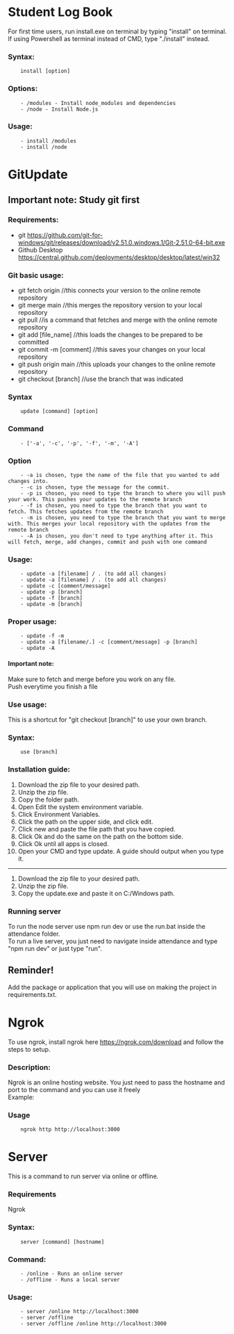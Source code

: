 # Student Log Book

For first time users, run install.exe on terminal by typing "install" on terminal. If using Powershell as terminal instead of CMD, type "./install" instead.<br>

### Syntax:
        install [option]

### Options:
        - /modules - Install node_modules and dependencies      
        - /node - Install Node.js
        
### Usage:
        - install /modules
        - install /node


# GitUpdate

## Important note: Study git first

### Requirements:

* git https://github.com/git-for-windows/git/releases/download/v2.51.0.windows.1/Git-2.51.0-64-bit.exe
* Github Desktop https://central.github.com/deployments/desktop/desktop/latest/win32

### Git basic usage:

* git fetch origin //this connects your version to the online remote repository
* git merge main //this merges the repository version to your local repository
* git pull //is a command that fetches and merge with the online remote repository
* git add [file_name] //this loads the changes to be prepared to be committed
* git commit -m [comment] //this saves your changes on your local repository
* git push origin main //this uploads your changes to the online remote repository
* git checkout [branch] //use the branch that was indicated

### Syntax
        update [command] [option]

### Command 
        - ['-a', '-c', '-p', '-f', '-m', '-A']

### Option 
        - -a is chosen, type the name of the file that you wanted to add changes into.
        - -c is chosen, type the message for the commit.
        - -p is chosen, you need to type the branch to where you will push your work. This pushes your updates to the remote branch
        - -f is chosen, you need to type the branch that you want to fetch. This fetches updates from the remote branch
        - -m is chosen, you need to type the branch that you want to merge with. This merges your local repository with the updates from the remote branch
        - -A is chosen, you don't need to type anything after it. This will fetch, merge, add changes, commit and push with one command

### Usage:
        - update -a [filename] / . (to add all changes)
        - update -a [filename] / . (to add all changes)
        - update -c [comment/message]
        - update -p [branch]
        - update -f [branch]
        - update -m [branch]

### Proper usage:
        - update -f -m
        - update -a [filename/.] -c [comment/message] -p [branch]
        - update -A

#### Important note:
Make sure to fetch and merge before you work on any file.<br>
Push everytime you finish a file<br>


### Use usage:

This is a shortcut for "git checkout [branch]" to use your own branch.

### Syntax:
        use [branch]

### Installation guide:

1. Download the zip file to your desired path.
2. Unzip the zip file.
3. Copy the folder path.
4. Open Edit the system environment variable.
5. Click Environment Variables.
6. Click the path on the upper side, and click edit.
7. Click new and paste the file path that you have copied.
8. Click Ok and do the same on the path on the bottom side.
9. Click Ok until all apps is closed.
10. Open your CMD and type update. A guide should output when you type it.

---------------------------------------------------------------------------------------------------------------------------------- 

1. Download the zip file to your desired path.
2. Unzip the zip file.
3. Copy the update.exe and paste it on C:/Windows path.

### Running server

To run the node server use npm run dev or use the run.bat inside the attendance folder.<br>
To run a live server, you just need to navigate inside attendance and type "npm run dev" or just type "run".<br>

## Reminder!

Add the package or application that you will use on making the project in requirements.txt.<br>

# Ngrok

To use ngrok, install ngrok here https://ngrok.com/download and follow the steps to setup. 

### Description: 

Ngrok is an online hosting website. You just need to pass the hostname and port to the command and you can use it freely<br>
Example: 

### Usage 
        
        ngrok http http://localhost:3000


# Server 

This is a command to run server via online or offline. 

### Requirements 

Ngrok

### Syntax:
        server [command] [hostname]

### Command:
        - /online - Runs an online server
        - /offline - Runs a local server

### Usage:
        - server /online http://localhost:3000
        - server /offline
        - server /offline /online http://localhost:3000
